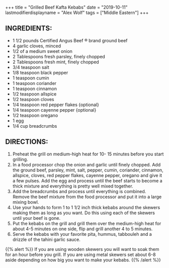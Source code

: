 +++
title = "Grilled Beef Kafta Kebabs"
date = "2019-10-11"
lastmodifierdisplayname = "Alex Wolf"
tags = ["Middle Eastern"]
+++

## INGREDIENTS:

* 1  1/2 pounds Certified Angus Beef ® brand ground beef
* 4 garlic cloves, minced
* 1/2 of a medium sweet onion
* 2 Tablespoons fresh parsley, finely chopped
* 2 Tablespoons fresh mint, finely chopped
* 3/4 teaspoon salt
* 1/8 teaspoon black pepper
* 1 teaspoon cumin
* 1 teaspoon coriander
* 1 teaspoon cinnamon
* 1/2 teaspoon allspice
* 1/2 teaspoon cloves
* 1/4 teaspoon red pepper flakes {optional}
* 1/4 teaspoon cayenne pepper {optional}
* 1/2 teaspoon oregano
* 1 egg
* 1/4 cup breadcrumbs

## DIRECTIONS:

1. Preheat the grill on medium-high heat for 10- 15 minutes before you start grilling.
2. In a food processor chop the onion and garlic until finely chopped. Add the ground beef, parsley, mint, salt, pepper, cumin, coriander, cinnamon, allspice, cloves, red pepper flakes, cayenne pepper, oregano and give it a few pulses. Add the egg and process until the beef starts to become a thick mixture and everything is pretty well mixed together.
3. Add the breadcrumbs and process until everything is combined. Remove the beef mixture from the food processor and put it into a large mixing bowl.
4. Use your hands to form 1 to 1 1/2 inch thick kebabs around the skewers making them as long as you want. Do this using each of the skewers until your beef is gone.
5. Put the kebabs on the grill and grill them over the medium-high heat for about 4-5 minutes on one side, flip and grill another 4 to 5 minutes.
6. Serve the kebabs with your favorite pita, hummus, tabbouleh and a drizzle of the tahini garlic sauce.

{{% alert %}}
If you are using wooden skewers you will want to soak them for an hour before you grill. If you are using metal skewers set about 6-8 aside depending on how big you want to make your kebabs.
{{% /alert %}}
